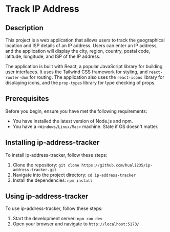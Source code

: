 # Track IP Address

## Description

This project is a web application that allows users to track the geographical location and ISP details of an IP address. Users can enter an IP address, and the application will display the city, region, country, postal code, latitude, longitude, and ISP of the IP address.

The application is built with React, a popular JavaScript library for building user interfaces. It uses the Tailwind CSS framework for styling, and `react-router-dom` for routing. The application also uses the `react-icons` library for displaying icons, and the `prop-types` library for type checking of props.

## Prerequisites

Before you begin, ensure you have met the following requirements:

- You have installed the latest version of Node.js and npm.
- You have a `<Windows/Linux/Mac>` machine. State if OS doesn't matter.

## Installing ip-address-tracker

To install ip-address-tracker, follow these steps:

1. Clone the repository: `git clone https://github.com/huali235/ip-address-tracker.git`
2. Navigate into the project directory: `cd ip-address-tracker`
3. Install the dependencies: `npm install`

## Using ip-address-tracker

To use ip-address-tracker, follow these steps:

1. Start the development server: `npm run dev`
2. Open your browser and navigate to `http://localhost:5173/`
